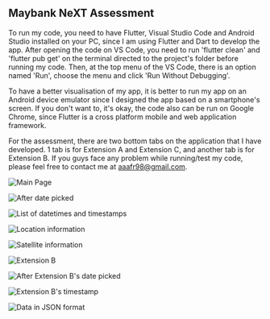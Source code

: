 Maybank NeXT Assessment 
----------------
To run my code, you need to have Flutter, Visual Studio Code and Android Studio installed on your PC, since I am using Flutter and Dart to develop the app. After opening the code on VS Code, you need to run 'flutter clean' and 'flutter pub get' on the terminal directed to the project's folder before running my code. Then, at the top menu of the VS Code, there is an option named 'Run', choose the menu and click 'Run Without Debugging'.

To have a better visualisation of my app, it is better to run my app on an Android device emulator since I designed the app based on a smartphone's screen. If you don't want to, it's okay, the code also can be run on Google Chrome, since Flutter is a cross platform mobile and web application framework. 

For the assessment, there are two bottom tabs on the application that I have developed. 1 tab is for Extension A and Extension C, and another tab is for Extension B. If you guys face any problem while running/test my code, please feel free to contact me at aaafr98@gmail.com.


![Main Page](https://user-images.githubusercontent.com/73816876/146311212-095641bc-bea2-49da-9bee-43dd63b6017c.png)

![After date picked](https://user-images.githubusercontent.com/73816876/146311240-f089873b-d88c-4556-9346-2b513f6008a5.png)

![List of datetimes and timestamps](https://user-images.githubusercontent.com/73816876/146311250-9fcde219-acfe-4f48-acd8-20ce845d22f5.png)

![Location information](https://user-images.githubusercontent.com/73816876/146311257-13197a64-8dd0-4d91-927b-3e3f027c7b4e.png)

![Satellite information](https://user-images.githubusercontent.com/73816876/146311274-2e31833f-351e-44d2-b156-915a540cc7c5.png)

![Extension B](https://user-images.githubusercontent.com/73816876/146311276-30cd060b-13c0-43bd-83c4-4e9bed4d43c9.png)

![After Extension B's date picked](https://user-images.githubusercontent.com/73816876/146311283-4b1f9e43-4a60-4460-9f4a-923c5f2aa58b.png)

![Extension B's timestamp](https://user-images.githubusercontent.com/73816876/146311285-5f1e3065-eaef-42c1-809d-3387d9d20096.png)

![Data in JSON format](https://user-images.githubusercontent.com/73816876/146311296-ba9128d4-3209-41c0-bee0-b340a536d3e1.png)
